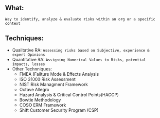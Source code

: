 ## What: 
`Way to identify, analyze & evaluate risks within an org or a specific context`

## Techniques:
- Qualitative RA: `Assessing risks based on Subjective, experience & expert Opinions`
- Quantitative RA: `Assigning Numerical Values to Risks, potential impacts, losses`
- Other Technniques:
  - FMEA (Failture Mode & Effects Analysis
  - ISO 31000 Risk Assessment
  - NIST RIsk Managment Framework
  - Octave Allegro
  - Hazard Analysis & Critical Control Points(HACCP)
  - Bowtie Methodology
  - COSO ERM Framework
  - Shift Customer Security Program (CSP)
